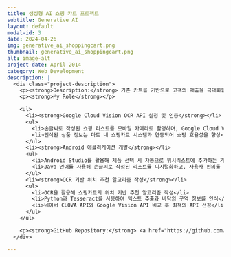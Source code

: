 ```yaml
---
title: 생성형 AI 쇼핑 카트 프로젝트
subtitle: Generative AI
layout: default
modal-id: 3
date: 2024-04-26
img: generative_ai_shoppingcart.png
thumbnail: generative_ai_shoppingcart.png
alt: image-alt
project-date: April 2014
category: Web Development
description: |
  <div class="project-description">
    <p><strong>Description:</strong> 기존 카트를 기반으로 고객의 매출을 극대화할 수 있는 쇼핑카트 시스템을 구현</p>
    <p><strong>My Role</strong></p>

    <ul>
      <li><strong>Google Cloud Vision OCR API 설정 및 인증</strong></li>
      <ul>
        <li>손글씨로 작성된 쇼핑 리스트를 모바일 카메라로 촬영하며, Google Cloud Vision OCR API가 텍스트를 읽고 해석</li>
        <li>인식된 상품 정보는 마트 내 쇼핑카트 시스템과 연동되어 쇼핑 효율성을 향상</li>
      </ul>
      <li><strong>Android 애플리케이션 개발</strong></li>
      <ul>
        <li>Android Studio를 활용해 제품 선택 시 자동으로 위시리스트에 추가하는 기능 구현</li>
        <li>Java 언어를 사용해 손글씨로 작성된 리스트를 디지털화하고, 사용자 편의를 위한 위시리스트 추가 및 마트 시스템과의 연동 기능 추가</li>
      </ul>
      <li><strong>OCR 기반 위치 추천 알고리즘 작성</strong></li>
      <ul>
        <li>OCR을 활용해 쇼핑카트의 위치 기반 추천 알고리즘 작성</li>
        <li>Python과 Tesseract를 사용하여 텍스트 추출과 바닥의 구역 정보를 인식</li>
        <li>네이버 CLOVA API와 Google Vision API 비교 후 최적의 API 선정</li>
      </ul>
    </ul>

    <p><strong>GitHub Repository:</strong> <a href="https://github.com/HaileysArchives/portfolio_code/tree/main/C2_%EC%9D%B4%EC%B0%A8%EC%A0%84%EC%A7%80" target="_blank">GitHub Link</a></p>
  </div>

---
```

